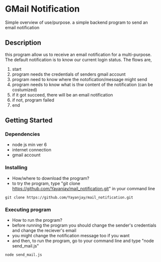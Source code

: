 # GMail Notification

Simple overview of use/purpose.
a simple backend program to send an email notification

## Description

this program allow us to receive an email notification for a multi-purpose. The default notification is to know our current login status. The flows are,
1. start
2. program needs the credentials of senders gmail account
3. program need to know where the notofication/message might send
4. program needs to know what is thw content of the notification (can be costumized)
5. if it got succeed, there will be an email notification
6. if not, program failed
7. end

## Getting Started

### Dependencies

* node js min ver 6
* internet connection
* gmail account

### Installing

* How/where to download the program?
* to try the program, type "git clone https://github.com/Yayanjay/mail_notification.git" in your command line
```
git clone https://github.com/Yayanjay/mail_notification.git
```

### Executing program

* How to run the program?
* before running the program you should change the sender's credentials and change the reciever's email
* you might change the notification message too if you want
* and then, to run the program, go to your command line and type "node send_mail.js"
```
node send_mail.js
```
